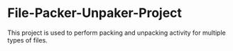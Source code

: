 # File-Packer-Unpaker-Project
This project is used to perform packing and unpacking activity for multiple types of files.
